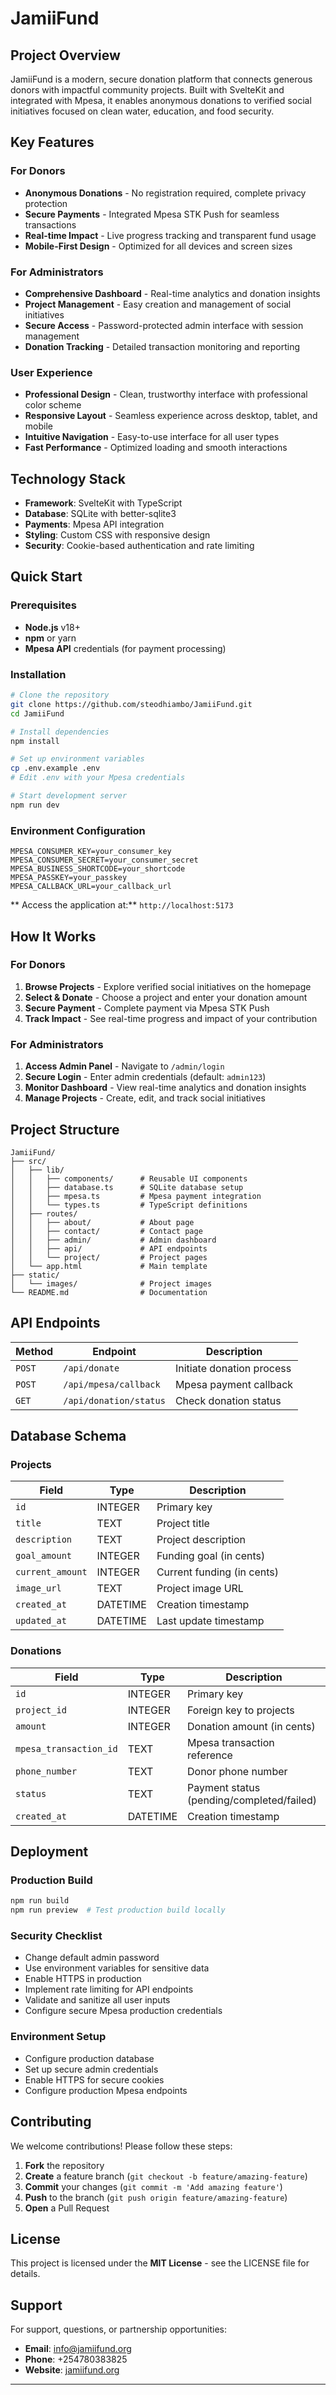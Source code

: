 # JamiiFund 

## Project Overview

JamiiFund is a modern, secure donation platform that connects generous donors with impactful community projects. Built with SvelteKit and integrated with Mpesa, it enables anonymous donations to verified social initiatives focused on clean water, education, and food security.

##  Key Features

###  For Donors
- **Anonymous Donations** - No registration required, complete privacy protection
- **Secure Payments** - Integrated Mpesa STK Push for seamless transactions
- **Real-time Impact** - Live progress tracking and transparent fund usage
- **Mobile-First Design** - Optimized for all devices and screen sizes

###  For Administrators
- **Comprehensive Dashboard** - Real-time analytics and donation insights
- **Project Management** - Easy creation and management of social initiatives
- **Secure Access** - Password-protected admin interface with session management
- **Donation Tracking** - Detailed transaction monitoring and reporting

###  User Experience
- **Professional Design** - Clean, trustworthy interface with professional color scheme
- **Responsive Layout** - Seamless experience across desktop, tablet, and mobile
- **Intuitive Navigation** - Easy-to-use interface for all user types
- **Fast Performance** - Optimized loading and smooth interactions

##  Technology Stack

- **Framework**: SvelteKit with TypeScript
- **Database**: SQLite with better-sqlite3
- **Payments**: Mpesa API integration
- **Styling**: Custom CSS with responsive design
- **Security**: Cookie-based authentication and rate limiting

## Quick Start

### Prerequisites
- **Node.js** v18+
- **npm** or yarn
- **Mpesa API** credentials (for payment processing)

### Installation

```bash
# Clone the repository
git clone https://github.com/steodhiambo/JamiiFund.git
cd JamiiFund

# Install dependencies
npm install

# Set up environment variables
cp .env.example .env
# Edit .env with your Mpesa credentials

# Start development server
npm run dev
```

### Environment Configuration
```env
MPESA_CONSUMER_KEY=your_consumer_key
MPESA_CONSUMER_SECRET=your_consumer_secret
MPESA_BUSINESS_SHORTCODE=your_shortcode
MPESA_PASSKEY=your_passkey
MPESA_CALLBACK_URL=your_callback_url
```

** Access the application at:** `http://localhost:5173`

## How It Works

###  For Donors
1. **Browse Projects** - Explore verified social initiatives on the homepage
2. **Select & Donate** - Choose a project and enter your donation amount
3. **Secure Payment** - Complete payment via Mpesa STK Push
4. **Track Impact** - See real-time progress and impact of your contribution

###  For Administrators
1. **Access Admin Panel** - Navigate to `/admin/login`
2. **Secure Login** - Enter admin credentials (default: `admin123`)
3. **Monitor Dashboard** - View real-time analytics and donation insights
4. **Manage Projects** - Create, edit, and track social initiatives

## Project Structure

```
JamiiFund/
├── src/
│   ├── lib/
│   │   ├── components/      # Reusable UI components
│   │   ├── database.ts      # SQLite database setup
│   │   ├── mpesa.ts         # Mpesa payment integration
│   │   └── types.ts         # TypeScript definitions
│   ├── routes/
│   │   ├── about/           # About page
│   │   ├── contact/         # Contact page
│   │   ├── admin/           # Admin dashboard
│   │   ├── api/             # API endpoints
│   │   └── project/         # Project pages
│   └── app.html             # Main template
├── static/
│   └── images/              # Project images
└── README.md                # Documentation
```

##  API Endpoints

| Method | Endpoint | Description |
|--------|----------|-------------|
| `POST` | `/api/donate` | Initiate donation process |
| `POST` | `/api/mpesa/callback` | Mpesa payment callback |
| `GET` | `/api/donation/status` | Check donation status |

##  Database Schema

### Projects
| Field | Type | Description |
|-------|------|-------------|
| `id` | INTEGER | Primary key |
| `title` | TEXT | Project title |
| `description` | TEXT | Project description |
| `goal_amount` | INTEGER | Funding goal (in cents) |
| `current_amount` | INTEGER | Current funding (in cents) |
| `image_url` | TEXT | Project image URL |
| `created_at` | DATETIME | Creation timestamp |
| `updated_at` | DATETIME | Last update timestamp |

### Donations
| Field | Type | Description |
|-------|------|-------------|
| `id` | INTEGER | Primary key |
| `project_id` | INTEGER | Foreign key to projects |
| `amount` | INTEGER | Donation amount (in cents) |
| `mpesa_transaction_id` | TEXT | Mpesa transaction reference |
| `phone_number` | TEXT | Donor phone number |
| `status` | TEXT | Payment status (pending/completed/failed) |
| `created_at` | DATETIME | Creation timestamp |

## Deployment

### Production Build
```bash
npm run build
npm run preview  # Test production build locally
```

###  Security Checklist
-  Change default admin password
-  Use environment variables for sensitive data
-  Enable HTTPS in production
-  Implement rate limiting for API endpoints
-  Validate and sanitize all user inputs
-  Configure secure Mpesa production credentials

###  Environment Setup
- Configure production database
- Set up secure admin credentials
- Enable HTTPS for secure cookies
- Configure production Mpesa endpoints

##  Contributing

We welcome contributions! Please follow these steps:

1. **Fork** the repository
2. **Create** a feature branch (`git checkout -b feature/amazing-feature`)
3. **Commit** your changes (`git commit -m 'Add amazing feature'`)
4. **Push** to the branch (`git push origin feature/amazing-feature`)
5. **Open** a Pull Request

##  License

This project is licensed under the **MIT License** - see the LICENSE file for details.

##  Support

For support, questions, or partnership opportunities:

- **Email**: [info@jamiifund.org](mailto:info@jamiifund.org)
- **Phone**: +254780383825
- **Website**: [jamiifund.org](https://jamiifund.org)

---



